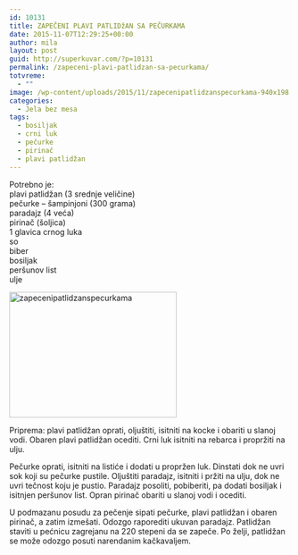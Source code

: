 ```yaml
---
id: 10131
title: ZAPEČENI PLAVI PATLIDžAN SA PEČURKAMA
date: 2015-11-07T12:29:25+00:00
author: mila
layout: post
guid: http://superkuvar.com/?p=10131
permalink: /zapeceni-plavi-patlidzan-sa-pecurkama/
totvreme:
  - ""
image: /wp-content/uploads/2015/11/zapecenipatlidzanspecurkama-940x198.jpg
categories:
  - Jela bez mesa
tags:
  - bosiljak
  - crni luk
  - pečurke
  - pirinač
  - plavi patlidžan
---
```

Potrebno je:  
plavi patlidžan (3 srednje veličine)  
pečurke – šampinjoni (300 grama)  
paradajz (4 veća)  
pirinač (šoljica)  
1 glavica crnog luka  
so  
biber  
bosiljak  
peršunov list  
ulje

[<img class="alignnone size-medium wp-image-10134" src="//superkuvar.com/wp-content/uploads/2015/11/zapecenipatlidzanspecurkama-300x225.jpg" alt="zapecenipatlidzanspecurkama" width="300" height="225" />](//superkuvar.com/wp-content/uploads/2015/11/zapecenipatlidzanspecurkama-e1446898982887.jpg)

Priprema: plavi patlidžan oprati, oljuštiti, isitniti na kocke i obariti u slanoj vodi. Obaren plavi patlidžan ocediti. Crni luk isitniti na rebarca i propržiti na ulju.

Pečurke oprati, isitniti na listiće i dodati u propržen luk. Dinstati dok ne uvri sok koji su pečurke pustile. Oljuštiti paradajz, isitniti i pržiti na ulju, dok ne uvri tečnost koju je pustio. Paradajz posoliti, pobiberiti, pa dodati bosiljak i isitnjen peršunov list. Opran pirinač obariti u slanoj vodi i ocediti.

U podmazanu posudu za pečenje sipati pečurke, plavi patlidžan i obaren pirinač, a zatim izmešati. Odozgo raporediti ukuvan paradajz. Patlidžan staviti u pećnicu zagrejanu na 220 stepeni da se zapeče. Po želji, patlidžan se može odozgo posuti narendanim kačkavaljem.